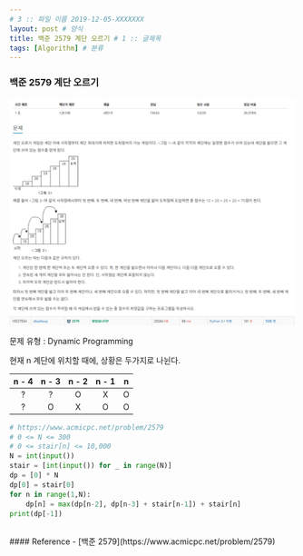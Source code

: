 ```yaml
---
# 3 :: 파일 이름 2019-12-05-XXXXXXX  
layout: post # 양식 
title: 백준 2579 계단 오르기 # 1 :: 글제목
tags: [Algorithm] # 분류
---
```



###  백준 2579 계단 오르기

![promblem](/img/2019-12-20-백준-2579/problem.png)
![promblem](/img/2019-12-20-백준-2579/my.png)

문제 유형 : Dynamic Programming

현재 n 계단에 위치할 때에, 상황은 두가지로 나뉜다.

| n - 4  | n - 3 | n - 2 | n - 1 |  n   |
|:------:|:-----:|:-----:|:-----:|:----:|
|?       |?      |O      |X      |O     |
|?       |O      |X      |O      |O     |

```python
# https://www.acmicpc.net/problem/2579
# 0 <= N <= 300
# 0 <= stair[n] <= 10,000
N = int(input())
stair = [int(input()) for _ in range(N)]
dp = [0] * N
dp[0] = stair[0]
for n in range(1,N):
    dp[n] = max(dp[n-2], dp[n-3] + stair[n-1]) + stair[n]
print(dp[-1])
```

<br>
#### Reference
- [백준 2579](https://www.acmicpc.net/problem/2579)